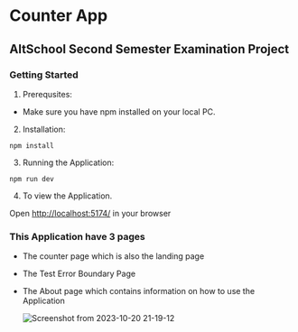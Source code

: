 # Counter App

##  AltSchool Second Semester Examination Project 

### Getting Started

1. Prerequsites:

* Make sure you have npm installed on your local PC.

 2. Installation: 

```
npm install
```
 3. Running the Application:

```
npm run dev
```
4. To  view the Application.
   
Open [http://localhost:5174/](http://localhost:5174) in your browser


### This Application have 3 pages 
* The counter page which is also the landing page
* The Test Error Boundary Page
* The About page which contains information on how to use the Application

  ![Screenshot from 2023-10-20 21-19-12](https://github.com/AyaobaEstelle/AltSchool-Second-Semester-Examination-Project/assets/107326513/4327ad80-75da-4cf7-b545-e49ead1bfc06)



